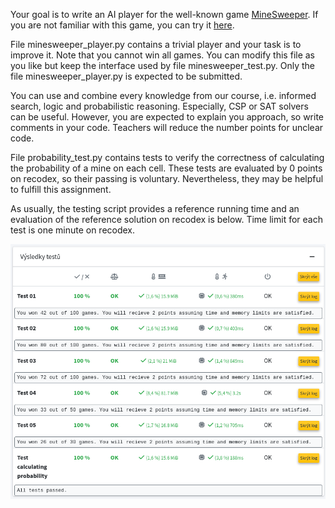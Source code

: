 Your goal is to write an AI player for the well-known game [MineSweeper](https://en.wikipedia.org/wiki/Minesweeper_(video_game)). If you are not familiar with this game, you can try it [here](https://minesweeperonline.com/).

File minesweeper_player.py contains a trivial player and your task is to improve it. Note that you cannot win all games. You can modify this file as you like but keep the interface used by file minesweeper_test.py. Only the file minesweeper_player.py is expected to be submitted.

You can use and combine every knowledge from our course, i.e. informed search, logic and probabilistic reasoning. Especially, CSP or SAT solvers can be useful. However, you are expected to explain you approach, so write comments in your code. Teachers will reduce the number points for unclear code.

File probability_test.py contains tests to verify the correctness of calculating the probability of a mine on each cell. These tests are evaluated by 0 points on recodex, so their passing is voluntary. Nevertheless, they may be helpful to fulfill this assignment.

As usually, the testing script provides a reference running time and an evaluation of the reference solution on recodex is below. Time limit for each test is one minute on recodex. 

![evaluation](reference_evaluation_on_recodex.png "Evaluation of a reference solution on recodex")
